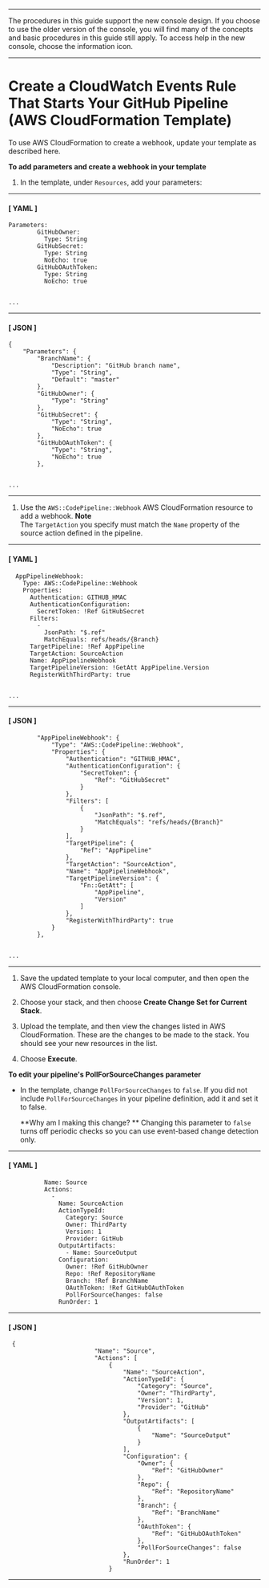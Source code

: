 --------

The procedures in this guide support the new console design\. If you choose to use the older version of the console, you will find many of the concepts and basic procedures in this guide still apply\. To access help in the new console, choose the information icon\.

--------

# Create a CloudWatch Events Rule That Starts Your GitHub Pipeline \(AWS CloudFormation Template\)<a name="pipelines-webhooks-create-cfn"></a>

To use AWS CloudFormation to create a webhook, update your template as described here\.<a name="proc-cfn-webhook-github"></a>

**To add parameters and create a webhook in your template**

1. In the template, under `Resources`, add your parameters:

------
#### [ YAML ]

   ```
   Parameters:
           GitHubOwner:
             Type: String
           GitHubSecret:
             Type: String
             NoEcho: true
           GitHubOAuthToken:
             Type: String
             NoEcho: true
   
   
   ...
   ```

------
#### [ JSON ]

   ```
   {
       "Parameters": {
           "BranchName": {
               "Description": "GitHub branch name",
               "Type": "String",
               "Default": "master"
           },
           "GitHubOwner": {
               "Type": "String"
           },
           "GitHubSecret": {
               "Type": "String",
               "NoEcho": true
           },
           "GitHubOAuthToken": {
               "Type": "String",
               "NoEcho": true
           },
   
   
   ...
   ```

------

1. Use the `AWS::CodePipeline::Webhook` AWS CloudFormation resource to add a webhook\.
**Note**  
The `TargetAction` you specify must match the `Name` property of the source action defined in the pipeline\.

------
#### [ YAML ]

   ```
     AppPipelineWebhook:
       Type: AWS::CodePipeline::Webhook
       Properties:
         Authentication: GITHUB_HMAC
         AuthenticationConfiguration:
           SecretToken: !Ref GitHubSecret
         Filters:
           - 
             JsonPath: "$.ref"
             MatchEquals: refs/heads/{Branch}
         TargetPipeline: !Ref AppPipeline
         TargetAction: SourceAction
         Name: AppPipelineWebhook
         TargetPipelineVersion: !GetAtt AppPipeline.Version
         RegisterWithThirdParty: true
   
   
   ...
   ```

------
#### [ JSON ]

   ```
           "AppPipelineWebhook": {
               "Type": "AWS::CodePipeline::Webhook",
               "Properties": {
                   "Authentication": "GITHUB_HMAC",
                   "AuthenticationConfiguration": {
                       "SecretToken": {
                           "Ref": "GitHubSecret"
                       }
                   },
                   "Filters": [
                       {
                           "JsonPath": "$.ref",
                           "MatchEquals": "refs/heads/{Branch}"
                       }
                   ],
                   "TargetPipeline": {
                       "Ref": "AppPipeline"
                   },
                   "TargetAction": "SourceAction",
                   "Name": "AppPipelineWebhook",
                   "TargetPipelineVersion": {
                       "Fn::GetAtt": [
                           "AppPipeline",
                           "Version"
                       ]
                   },
                   "RegisterWithThirdParty": true
               }
           },
   
   
   ...
   ```

------

1. Save the updated template to your local computer, and then open the AWS CloudFormation console\. 

1. Choose your stack, and then choose **Create Change Set for Current Stack**\.

1. Upload the template, and then view the changes listed in AWS CloudFormation\. These are the changes to be made to the stack\. You should see your new resources in the list\. 

1. Choose **Execute**\.<a name="proc-cfn-flag-github"></a>

**To edit your pipeline's PollForSourceChanges parameter**
+ In the template, change `PollForSourceChanges` to `false`\. If you did not include `PollForSourceChanges` in your pipeline definition, add it and set it to false\.

  **Why am I making this change? ** Changing this parameter to `false` turns off periodic checks so you can use event\-based change detection only\.

------
#### [ YAML ]

  ```
            Name: Source
            Actions: 
              - 
                Name: SourceAction
                ActionTypeId: 
                  Category: Source
                  Owner: ThirdParty
                  Version: 1
                  Provider: GitHub
                OutputArtifacts: 
                  - Name: SourceOutput
                Configuration: 
                  Owner: !Ref GitHubOwner
                  Repo: !Ref RepositoryName
                  Branch: !Ref BranchName
                  OAuthToken: !Ref GitHubOAuthToken
                  PollForSourceChanges: false
                RunOrder: 1
  ```

------
#### [ JSON ]

  ```
   {
                          "Name": "Source",
                          "Actions": [
                              {
                                  "Name": "SourceAction",
                                  "ActionTypeId": {
                                      "Category": "Source",
                                      "Owner": "ThirdParty",
                                      "Version": 1,
                                      "Provider": "GitHub"
                                  },
                                  "OutputArtifacts": [
                                      {
                                          "Name": "SourceOutput"
                                      }
                                  ],
                                  "Configuration": {
                                      "Owner": {
                                          "Ref": "GitHubOwner"
                                      },
                                      "Repo": {
                                          "Ref": "RepositoryName"
                                      },
                                      "Branch": {
                                          "Ref": "BranchName"
                                      },
                                      "OAuthToken": {
                                          "Ref": "GitHubOAuthToken"
                                      },
                                      "PollForSourceChanges": false
                                  },
                                  "RunOrder": 1
                              }
  ```

------